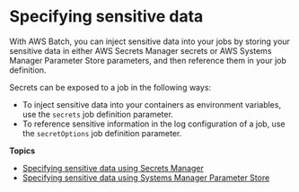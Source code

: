 # Specifying sensitive data<a name="specifying-sensitive-data"></a>

With AWS Batch, you can inject sensitive data into your jobs by storing your sensitive data in either AWS Secrets Manager secrets or AWS Systems Manager Parameter Store parameters, and then reference them in your job definition\.

Secrets can be exposed to a job in the following ways:
+ To inject sensitive data into your containers as environment variables, use the `secrets` job definition parameter\.
+ To reference sensitive information in the log configuration of a job, use the `secretOptions` job definition parameter\.

**Topics**
+ [Specifying sensitive data using Secrets Manager](specifying-sensitive-data-secrets.md)
+ [Specifying sensitive data using Systems Manager Parameter Store](specifying-sensitive-data-parameters.md)